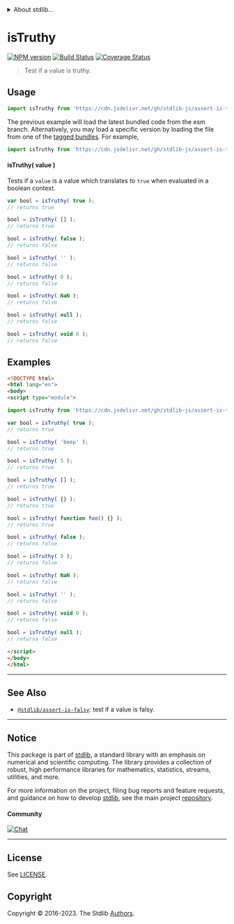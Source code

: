 <!--

@license Apache-2.0

Copyright (c) 2018 The Stdlib Authors.

Licensed under the Apache License, Version 2.0 (the "License");
you may not use this file except in compliance with the License.
You may obtain a copy of the License at

   http://www.apache.org/licenses/LICENSE-2.0

Unless required by applicable law or agreed to in writing, software
distributed under the License is distributed on an "AS IS" BASIS,
WITHOUT WARRANTIES OR CONDITIONS OF ANY KIND, either express or implied.
See the License for the specific language governing permissions and
limitations under the License.

-->


<details>
  <summary>
    About stdlib...
  </summary>
  <p>We believe in a future in which the web is a preferred environment for numerical computation. To help realize this future, we've built stdlib. stdlib is a standard library, with an emphasis on numerical and scientific computation, written in JavaScript (and C) for execution in browsers and in Node.js.</p>
  <p>The library is fully decomposable, being architected in such a way that you can swap out and mix and match APIs and functionality to cater to your exact preferences and use cases.</p>
  <p>When you use stdlib, you can be absolutely certain that you are using the most thorough, rigorous, well-written, studied, documented, tested, measured, and high-quality code out there.</p>
  <p>To join us in bringing numerical computing to the web, get started by checking us out on <a href="https://github.com/stdlib-js/stdlib">GitHub</a>, and please consider <a href="https://opencollective.com/stdlib">financially supporting stdlib</a>. We greatly appreciate your continued support!</p>
</details>

# isTruthy

[![NPM version][npm-image]][npm-url] [![Build Status][test-image]][test-url] [![Coverage Status][coverage-image]][coverage-url] <!-- [![dependencies][dependencies-image]][dependencies-url] -->

> Test if a value is truthy.



<section class="usage">

## Usage

```javascript
import isTruthy from 'https://cdn.jsdelivr.net/gh/stdlib-js/assert-is-truthy@esm/index.mjs';
```
The previous example will load the latest bundled code from the esm branch. Alternatively, you may load a specific version by loading the file from one of the [tagged bundles](https://github.com/stdlib-js/assert-is-truthy/tags). For example,

```javascript
import isTruthy from 'https://cdn.jsdelivr.net/gh/stdlib-js/assert-is-truthy@v0.1.0-esm/index.mjs';
```

#### isTruthy( value )

Tests if a `value` is a value which translates to `true` when evaluated in a boolean context.

```javascript
var bool = isTruthy( true );
// returns true

bool = isTruthy( [] );
// returns true

bool = isTruthy( false );
// returns false

bool = isTruthy( '' );
// returns false

bool = isTruthy( 0 );
// returns false

bool = isTruthy( NaN );
// returns false

bool = isTruthy( null );
// returns false

bool = isTruthy( void 0 );
// returns false
```

</section>

<!-- /.usage -->

<section class="examples">

## Examples

<!-- eslint-disable no-empty-function, no-restricted-syntax -->

<!-- eslint no-undef: "error" -->

```html
<!DOCTYPE html>
<html lang="en">
<body>
<script type="module">

import isTruthy from 'https://cdn.jsdelivr.net/gh/stdlib-js/assert-is-truthy@esm/index.mjs';

var bool = isTruthy( true );
// returns true

bool = isTruthy( 'beep' );
// returns true

bool = isTruthy( 5 );
// returns true

bool = isTruthy( [] );
// returns true

bool = isTruthy( {} );
// returns true

bool = isTruthy( function foo() {} );
// returns true

bool = isTruthy( false );
// returns false

bool = isTruthy( 0 );
// returns false

bool = isTruthy( NaN );
// returns false

bool = isTruthy( '' );
// returns false

bool = isTruthy( void 0 );
// returns false

bool = isTruthy( null );
// returns false

</script>
</body>
</html>
```

</section>

<!-- /.examples -->

<!-- Section for related `stdlib` packages. Do not manually edit this section, as it is automatically populated. -->

<section class="related">

* * *

## See Also

-   <span class="package-name">[`@stdlib/assert-is-falsy`][@stdlib/assert/is-falsy]</span><span class="delimiter">: </span><span class="description">test if a value is falsy.</span>

</section>

<!-- /.related -->

<!-- Section for all links. Make sure to keep an empty line after the `section` element and another before the `/section` close. -->


<section class="main-repo" >

* * *

## Notice

This package is part of [stdlib][stdlib], a standard library with an emphasis on numerical and scientific computing. The library provides a collection of robust, high performance libraries for mathematics, statistics, streams, utilities, and more.

For more information on the project, filing bug reports and feature requests, and guidance on how to develop [stdlib][stdlib], see the main project [repository][stdlib].

#### Community

[![Chat][chat-image]][chat-url]

---

## License

See [LICENSE][stdlib-license].


## Copyright

Copyright &copy; 2016-2023. The Stdlib [Authors][stdlib-authors].

</section>

<!-- /.stdlib -->

<!-- Section for all links. Make sure to keep an empty line after the `section` element and another before the `/section` close. -->

<section class="links">

[npm-image]: http://img.shields.io/npm/v/@stdlib/assert-is-truthy.svg
[npm-url]: https://npmjs.org/package/@stdlib/assert-is-truthy

[test-image]: https://github.com/stdlib-js/assert-is-truthy/actions/workflows/test.yml/badge.svg?branch=v0.1.0
[test-url]: https://github.com/stdlib-js/assert-is-truthy/actions/workflows/test.yml?query=branch:v0.1.0

[coverage-image]: https://img.shields.io/codecov/c/github/stdlib-js/assert-is-truthy/main.svg
[coverage-url]: https://codecov.io/github/stdlib-js/assert-is-truthy?branch=main

<!--

[dependencies-image]: https://img.shields.io/david/stdlib-js/assert-is-truthy.svg
[dependencies-url]: https://david-dm.org/stdlib-js/assert-is-truthy/main

-->

[chat-image]: https://img.shields.io/gitter/room/stdlib-js/stdlib.svg
[chat-url]: https://app.gitter.im/#/room/#stdlib-js_stdlib:gitter.im

[stdlib]: https://github.com/stdlib-js/stdlib

[stdlib-authors]: https://github.com/stdlib-js/stdlib/graphs/contributors

[umd]: https://github.com/umdjs/umd
[es-module]: https://developer.mozilla.org/en-US/docs/Web/JavaScript/Guide/Modules

[deno-url]: https://github.com/stdlib-js/assert-is-truthy/tree/deno
[umd-url]: https://github.com/stdlib-js/assert-is-truthy/tree/umd
[esm-url]: https://github.com/stdlib-js/assert-is-truthy/tree/esm
[branches-url]: https://github.com/stdlib-js/assert-is-truthy/blob/main/branches.md

[stdlib-license]: https://raw.githubusercontent.com/stdlib-js/assert-is-truthy/main/LICENSE

<!-- <related-links> -->

[@stdlib/assert/is-falsy]: https://github.com/stdlib-js/assert-is-falsy/tree/esm

<!-- </related-links> -->

</section>

<!-- /.links -->
